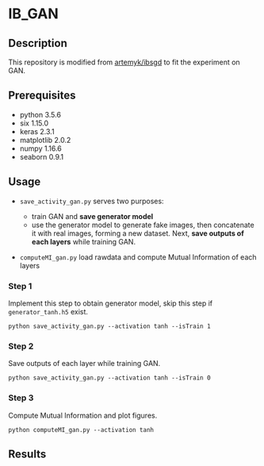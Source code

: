 # IB_GAN

## Description
This repository is modified from [artemyk/ibsgd](https://github.com/artemyk/ibsgd) to fit the experiment on GAN.

## Prerequisites
* python 3.5.6
* six 1.15.0
* keras 2.3.1
* matplotlib 2.0.2
* numpy 1.16.6
* seaborn 0.9.1


## Usage
* `save_activity_gan.py` serves two purposes:
  * train GAN and **save generator model**
  * use the generator model to generate fake images, then concatenate it with real images, forming a new dataset. Next, **save outputs of each layers** while training GAN.  

* `computeMI_gan.py` load rawdata and compute Mutual Information of each layers

### Step 1
Implement this step to obtain generator model, skip this step if `generator_tanh.h5` exist.   

`python save_activity_gan.py --activation tanh --isTrain 1`

### Step 2
Save outputs of each layer while training GAN.  

`python save_activity_gan.py --activation tanh --isTrain 0`

### Step 3
Compute Mutual Information and plot figures.  

`python computeMI_gan.py --activation tanh`

## Results
